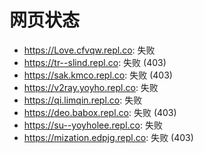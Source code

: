 # 网页状态
- https://Love.cfvqw.repl.co: 失败
- https://tr--slind.repl.co: 失败 (403)
- https://sak.kmco.repl.co: 失败 (403)
- https://v2ray.yoyho.repl.co: 失败
- https://qi.limqin.repl.co: 失败
- https://deo.babox.repl.co: 失败 (403)
- https://su--yoyholee.repl.co: 失败
- https://mization.edpjg.repl.co: 失败 (403)
